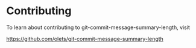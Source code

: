# Contributing

To learn about contributing to git-commit-message-summary-length, visit

<https://github.com/olets/git-commit-message-summary-length>

